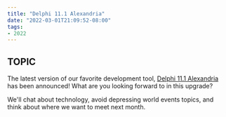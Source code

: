 ```yaml
---
title: "Delphi 11.1 Alexandria"
date: "2022-03-01T21:09:52-08:00"
tags:
- 2022
---
```


## TOPIC ##

The latest version of our favorite development tool, [Delphi 11.1 Alexandria](https://blog.marcocantu.com/blog/2022-march-delphi111-released.html) has been announced! What are you looking forward to in this upgrade?

We'll chat about technology, avoid depressing world events topics, and think about where we want to meet next month.
